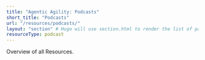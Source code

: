 ```yaml
---
title: "Agentic Agility: Podcasts"
short_title: "Podcasts"
url: "/resources/podcasts/"
layout: "section" # Hugo will use section.html to render the list of pages
resourceType: podcast
---
```


Overview of all Resources.
